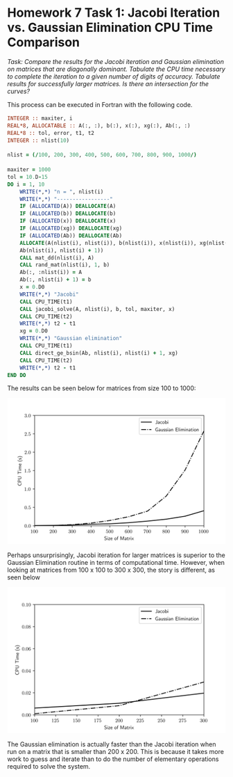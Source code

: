 # Homework 7 Task 1: Jacobi Iteration vs. Gaussian Elimination CPU Time Comparison

*Task: Compare the results for the Jacobi iteration and Gaussian elimination on matrices that are diagonally dominant. Tabulate the CPU time necessary to complete the iteration to a given number of digits of accuracy. Tabulate results for successfully larger matrices. Is there an intersection for the curves?*

This process can be executed in Fortran with the following code.

```fortran
INTEGER :: maxiter, i
REAL*8, ALLOCATABLE :: A(:, :), b(:), x(:), xg(:), Ab(:, :)
REAL*8 :: tol, error, t1, t2
INTEGER :: nlist(10)

nlist = (/100, 200, 300, 400, 500, 600, 700, 800, 900, 1000/)

maxiter = 1000
tol = 10.D-15
DO i = 1, 10
    WRITE(*,*) "n = ", nlist(i)
    WRITE(*,*) "-----------------"
    IF (ALLOCATED(A)) DEALLOCATE(A)
    IF (ALLOCATED(b)) DEALLOCATE(b)
    IF (ALLOCATED(x)) DEALLOCATE(x)
    IF (ALLOCATED(xg)) DEALLOCATE(xg)
    IF (ALLOCATED(Ab)) DEALLOCATE(Ab)
    ALLOCATE(A(nlist(i), nlist(i)), b(nlist(i)), x(nlist(i)), xg(nlist(i)),
    Ab(nlist(i), nlist(i) + 1))
    CALL mat_dd(nlist(i), A)
    CALL rand_mat(nlist(i), 1, b)
    Ab(:, :nlist(i)) = A
    Ab(:, nlist(i) + 1) = b
    x = 0.D0
    WRITE(*,*) "Jacobi"
    CALL CPU_TIME(t1)
    CALL jacobi_solve(A, nlist(i), b, tol, maxiter, x)
    CALL CPU_TIME(t2)
    WRITE(*,*) t2 - t1
    xg = 0.D0
    WRITE(*,*) "Gaussian elimination"
    CALL CPU_TIME(t1)
    CALL direct_ge_bsin(Ab, nlist(i), nlist(i) + 1, xg)
    CALL CPU_TIME(t2)
    WRITE(*,*) t2 - t1
END DO
```

The results can be seen below for matrices from size 100 to 1000:

![](Jacobi_v_GE_time.png)

Perhaps unsurprisingly, Jacobi iteration for larger matrices is superior to the Gaussian Elimination routine in terms of computational time. However, when looking at matrices from 100 x 100 to 300 x 300, the story is different, as seen below

![](Jacobi_v_GE_time_zoom.png)

The Gaussian elimination is actually faster than the Jacobi iteration when run on a matrix that is smaller than 200 x 200. This is because it takes more work to guess and iterate than to do the number of elementary operations required to solve the system.